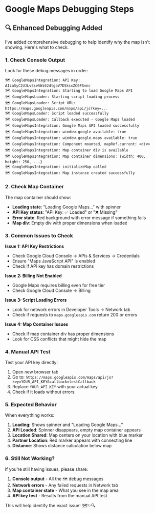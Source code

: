 # Google Maps Debugging Steps

## 🔍 **Enhanced Debugging Added**

I've added comprehensive debugging to help identify why the map isn't showing. Here's what to check:

### **1. Check Console Output**
Look for these debug messages in order:

```
🗺️ GoogleMapsIntegration: API Key: AIzaSyC2UJLvSsvVWz62dtgoV7D5ksxZC0FSvnc
🗺️ GoogleMapsIntegration: Starting to load Google Maps API
🗺️ GoogleMapsLoader: Starting script loading process
🗺️ GoogleMapsLoader: Script URL: https://maps.googleapis.com/maps/api/js?key=...
🗺️ GoogleMapsLoader: Script loaded successfully
🗺️ GoogleMapsLoader: Callback executed - Google Maps loaded
🗺️ GoogleMapsIntegration: Google Maps API loaded successfully
🗺️ GoogleMapsIntegration: window.google available: true
🗺️ GoogleMapsIntegration: window.google.maps available: true
🗺️ GoogleMapsIntegration: Component mounted, mapRef.current: <div>
🗺️ GoogleMapsIntegration: Map container div is available
🗺️ GoogleMapsIntegration: Map container dimensions: {width: 400, height: 256, ...}
🗺️ GoogleMapsIntegration: initializeMap called
🗺️ GoogleMapsIntegration: Map instance created successfully
```

### **2. Check Map Container**
The map container should show:
- **Loading state**: "Loading Google Maps..." with spinner
- **API Key status**: "API Key: ✅ Loaded" or "❌ Missing"
- **Error state**: Red background with error message if something fails
- **Map div**: Empty div with proper dimensions when loaded

### **3. Common Issues to Check**

**Issue 1: API Key Restrictions**
- Check Google Cloud Console → APIs & Services → Credentials
- Ensure "Maps JavaScript API" is enabled
- Check if API key has domain restrictions

**Issue 2: Billing Not Enabled**
- Google Maps requires billing even for free tier
- Check Google Cloud Console → Billing

**Issue 3: Script Loading Errors**
- Look for network errors in Developer Tools → Network tab
- Check if requests to `maps.googleapis.com` return 200 or errors

**Issue 4: Map Container Issues**
- Check if map container div has proper dimensions
- Look for CSS conflicts that might hide the map

### **4. Manual API Test**
Test your API key directly:
1. Open new browser tab
2. Go to: `https://maps.googleapis.com/maps/api/js?key=YOUR_API_KEY&callback=testCallback`
3. Replace `YOUR_API_KEY` with your actual key
4. Check if it loads without errors

### **5. Expected Behavior**
When everything works:
1. **Loading**: Shows spinner and "Loading Google Maps..."
2. **API Loaded**: Spinner disappears, empty map container appears
3. **Location Shared**: Map centers on your location with blue marker
4. **Partner Location**: Red marker appears with connecting line
5. **Distance**: Shows distance calculation below map

### **6. Still Not Working?**
If you're still having issues, please share:
1. **Console output** - All the `🗺️` debug messages
2. **Network errors** - Any failed requests in Network tab
3. **Map container state** - What you see in the map area
4. **API key test** - Results from the manual API test

This will help identify the exact issue! 🗺️✨🔍
